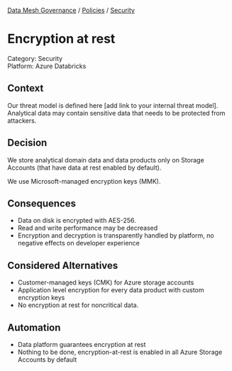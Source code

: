 [Data Mesh Governance](https://www.datamesh-governance.com/) / [Policies](https://www.datamesh-governance.com/#policies) / [Security](https://www.datamesh-governance.com/#security)

# Encryption at rest

Category: Security  
Platform: Azure Databricks 

## Context

Our threat model is defined here [add link to your internal threat model].
Analytical data may contain sensitive data that needs to be protected from attackers.

## Decision

We store analytical domain data and data products only on Storage Accounts (that have data at rest enabled by default).

We use Microsoft-managed encryption keys (MMK).

## Consequences

- Data on disk is encrypted with AES-256.
- Read and write performance may be decreased
- Encryption and decryption is transparently handled by platform, no negative effects on developer experience

## Considered Alternatives

- Customer-managed keys (CMK) for Azure storage accounts
- Application level encryption for every data product with custom encryption keys
- No encryption at rest for noncritical data.

## Automation

- Data platform guarantees encryption at rest 
- Nothing to be done, encryption-at-rest is enabled in all Azure Storage Accounts by default

